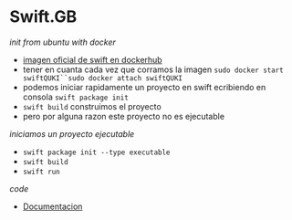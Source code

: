 # Swift.__GB__

*init from ubuntu with docker*
- <a href="https://hub.docker.com/_/swift">imagen oficial de swift en dockerhub</a>
- tener en cuanta cada vez que corramos la imagen `sudo docker start swiftQUKI``sudo docker attach swiftQUKI`
- podemos iniciar rapidamente un proyecto en swift ecribiendo en consola `swift package init`
- `swift build` construimos el proyecto
- pero por alguna razon este proyecto no es ejecutable

*iniciamos un proyecto ejecutable*
- `swift package init --type executable`
- `swift build`
- `swift run`

*code*
- <a href="https://docs.swift.org/swift-book/LanguageGuide/TheBasics.html">Documentacion</a>

